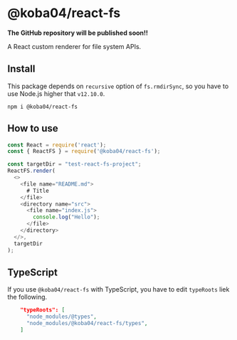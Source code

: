 # @koba04/react-fs

**The GitHub repository will be published soon!!**

A React custom renderer for file system APIs.


## Install

This package depends on `recursive` option of `fs.rmdirSync`, so you have to use Node.js higher that `v12.10.0`.

```
npm i @koba04/react-fs
```

## How to use

```js
const React = require('react');
const { ReactFS } = require('@koba04/react-fs');

const targetDir = "test-react-fs-project";
ReactFS.render(
  <>
    <file name="README.md">
      # Title
    </file>
    <directory name="src">
      <file name="index.js">
        console.log("Hello");
      </file>
    </directory>
  </>,
  targetDir
);
```

## TypeScript

If you use `@koba04/react-fs` with TypeScript, you have to edit `typeRoots` liek the following.

```json
    "typeRoots": [
      "node_modules/@types",
      "node_modules/@koba04/react-fs/types",
    ]
```